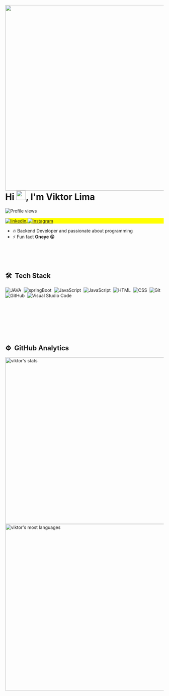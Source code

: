 <img align="right" height="590em" 
     src="https://raw.githubusercontent.com/gist/viktor-lima/ddf2ddeec887484b8b049731aa99e628/raw/0ec98a3af43adbc739b1bcbabfe5eae3c723f6ce/card.svg"/>
<h1 align="left">Hi <img src="https://raw.githubusercontent.com/kaueMarques/kaueMarques/master/hi.gif" width="30px">, I'm Viktor Lima</h1>
<p align="left"> <img src="https://komarev.com/ghpvc/?username=viktor-lima&color=yellow" alt="Profile views" /> </p>

<p align="left" style="background:yellow">

<a href="https://www.linkedin.com/in/joão-viktor-lima-61aa45212" target="_blank">
  <img align="center" src="https://img.shields.io/badge/-viktorLima-05122A?style=flat&logo=linkedin" alt="linkedin"/>
</a>
<a href="https://www.instagram.com/viktor_llima" target="_blank">
 <img align="center" src="https://img.shields.io/badge/-viktorLima-05122A?style=flat&logo=instagram" alt="instagram"/>
</a>
<br>

</p>

- 🔥 Backend Developer and passionate about programming
- ⚡ Fun fact **Oneye 😜**

<br>
<br>
<br>



## 🛠 &nbsp;Tech Stack

![JAVA](https://img.shields.io/badge/-java-05122A?style=flat&logo=java)&nbsp;
![springBoot](https://img.shields.io/badge/-springBoot-05122A?style=flat&logo=spring-boot)&nbsp;
![JavaScript](https://img.shields.io/badge/-JavaScript-05122A?style=flat&logo=javascript)&nbsp;
![JavaScript](https://img.shields.io/badge/-JavaScript-05122A?style=flat&logo=javascript)&nbsp;
![HTML](https://img.shields.io/badge/-HTML-05122A?style=flat&logo=HTML5)&nbsp;
![CSS](https://img.shields.io/badge/-CSS-05122A?style=flat&logo=CSS3&logoColor=1572B6)&nbsp;
![Git](https://img.shields.io/badge/-Git-05122A?style=flat&logo=git)&nbsp;
![GitHub](https://img.shields.io/badge/-GitHub-05122A?style=flat&logo=github)&nbsp;
![Visual Studio Code](https://img.shields.io/badge/-Visual%20Studio%20Code-05122A?style=flat&logo=visual-studio-code&logoColor=007ACC)&nbsp;

<br><br>
<br><br>
<br><br>

## ⚙️ &nbsp;GitHub Analytics

<p align="left">
<img width="530em" src="https://github-readme-stats.vercel.app/api?username=viktor-lima&show_icons=true&theme=vision-friendly-dark" alt="viktor's stats"/>
<img width="530em" src="https://github-readme-stats.vercel.app/api/top-langs/?username=viktor-lima&layout=compact&theme=vision-friendly-dark" alt="viktor's most languages"/>
</p>

<br><br>

<!--
## 👨🏽‍🦲 &nbsp;Social Links


<img width="500em" src="https://github-readme-twitter-gazf.vercel.app/api?id=maykbrito&layout=wide&show_reply=off&show_retweet=off" />
-->

<!--
**maykbrito/maykbrito** is a ✨ _special_ ✨ repository because its `README.md` (this file) appears on your GitHub profile.

Here are some ideas to get you started:

- 🔭 I’m currently working on ...
- 🌱 I’m currently learning ...
- 👯 I’m looking to collaborate on ...
- 🤔 I’m looking for help with ...
- 💬 Ask me about ...
- 📫 How to reach me: ...
- 😄 Pronouns: ...
- ⚡ Fun fact: ...
-->
